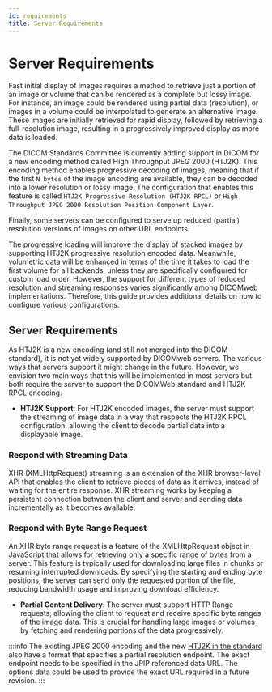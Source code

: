 ```yaml
---
id: requirements
title: Server Requirements
---
```


# Server Requirements

Fast initial display of images requires a method to retrieve just a portion of an
image or volume that can be rendered as a complete but lossy image.
For instance, an image could be rendered using partial data (resolution), or images in a volume could be interpolated to generate an alternative image.
These images are initially retrieved for rapid display, followed by retrieving a full-resolution image, resulting in a progressively improved display as more data is loaded.

The DICOM Standards Committee is currently adding support in DICOM for a new encoding
method called High Throughput JPEG 2000 (HTJ2K). This encoding method enables progressive decoding of
images, meaning that if the first `N bytes` of the image encoding are available, they can be decoded into a lower resolution or lossy image.
The configuration that enables this feature is called `HTJ2K Progressive Resolution (HTJ2K RPCL)` or `High Throughput JPEG 2000 Resolution Position Component Layer`.


Finally, some servers can be configured to serve up reduced (partial) resolution versions of images on other URL endpoints.

The progressive loading will improve the display of stacked images by supporting HTJ2K progressive resolution encoded data.
Meanwhile, volumetric data will be enhanced in terms of the time it takes to load the first volume
for all backends, unless they are specifically configured for custom load order.
However, the support for different types of reduced resolution and streaming responses varies significantly among DICOMweb implementations.
Therefore, this guide provides additional details on how to configure various configurations.

## Server Requirements

As HTJ2K is a new encoding (and still not merged into the DICOM standard), it is not yet widely supported by DICOMweb servers. The various ways that servers support it might change in the future. However, we envision two main ways that this will be implemented in most servers but both require the server to support the
DICOMWeb standard and HTJ2K RPCL encoding.

- **HTJ2K Support**: For HTJ2K encoded images, the server must support the streaming of image data
  in a way that respects the HTJ2K RPCL configuration, allowing the client to decode partial data into a displayable image.


### Respond with Streaming Data

XHR (XMLHttpRequest) streaming is an extension of the XHR browser-level API that
enables the client to retrieve pieces of data as it arrives, instead of waiting for the entire response.
XHR streaming works by keeping a persistent connection between the client and server and sending data incrementally as it becomes available.



### Respond with Byte Range Request

An XHR byte range request is a feature of the XMLHttpRequest object in JavaScript
that allows for retrieving only a specific range of bytes from a server. This feature is typically used for
downloading large files in chunks or resuming interrupted downloads. By specifying the starting and ending byte positions,
the server can send only the requested portion of the file, reducing bandwidth usage and improving download efficiency.

- **Partial Content Delivery**: The server must support HTTP Range requests, allowing the client to
  request and receive specific byte ranges of the image data. This is crucial for handling large images or volumes by fetching and rendering portions of the data progressively.



:::info
The existing JPEG 2000 encoding and the new [HTJ2K in the standard](https://dicom.nema.org/medical/dicom/Supps/LB/sup235_lb_HTJ2K.pdf) also have a format that specifies a partial resolution endpoint. The exact endpoint needs to be specified in the JPIP referenced data URL. The options data could be used to provide the exact URL required in a future revision.
:::

